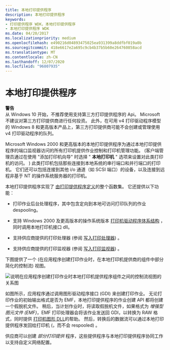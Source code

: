 ```yaml
---
title: 本地打印提供程序
description: 本地打印提供程序
keywords:
- 打印提供程序 WDK，本地打印提供程序
- 本地打印提供程序 WDK
ms.date: 04/20/2017
ms.localizationpriority: medium
ms.openlocfilehash: e490216d04893475025ea931399a8ddfbf019a0b
ms.sourcegitcommit: 418e6617e2a695c9cb4b37b5b60e264760858acd
ms.translationtype: MT
ms.contentlocale: zh-CN
ms.lasthandoff: 12/07/2020
ms.locfileid: "96807935"
---
```

# <a name="local-print-provider"></a>本地打印提供程序





**警告**  
从 Windows 10 开始，不推荐使用支持第三方打印提供程序的 Api。 Microsoft 不建议对第三方打印提供商进行任何投资。 此外，在可用 v4 打印驱动程序模型的 Windows 8 和更高版本产品上，第三方打印提供商可能不会创建或管理使用 v4 打印驱动程序的队列。

 

Microsoft Windows 2000 和更高版本的本地打印提供程序为通过本地打印提供程序的端口监视器访问的所有打印机提供作业控制和打印机管理功能。  (客户端管理员通过在使用 "添加打印机向导" 时选择 " **本地打印机** " 选项来设置对此类打印机的访问。 ) 此类打印机包括那些连接到本地系统的串行端口和并行端口的打印机。 它们还可以包括连接到其他 i/o 通道（如 SCSI 端口）的设备，以及连接到远程非基于 NT 的操作系统服务器的打印机。

本地打印提供程序实现了 [由打印提供程序定义](functions-defined-by-print-providers.md)的整个函数集。 它还提供以下功能：

-   打印作业后台处理程序，其中包含定向到本地可访问打印队列的作业 despooling。

-   支持 Windows 2000 及更高版本的操作系统版本 [打印机驱动程序体系结构](printer-driver-architecture.md) ，同时调用本地打印机接口 dll。

-   支持供应商提供的打印处理器 (参阅 [写入打印处理器](writing-a-print-processor.md)) 。

-   支持供应商提供的打印监视器 (参阅 [写入打印监视器](writing-a-print-monitor.md)) 。

下图提供了一个 (在应用程序创建打印作业时，在本地打印机提供商的组件中部分简化的控制流) 视图。

![说明在应用程序创建打印作业时本地打印机提供程序组件之间的控制流视图的关系图](images/contflow.png)

如图所示，应用程序通过调用图形驱动程序接口 (GDI) 来创建打印作业。 无论打印作业的初始输出格式是否为 EMF，本地打印提供程序的作业创建 API 都将创建一个假脱机文件。 稍后，当计划作业时，将读取假脱机文件，如果格式为 *增强型图元文件 (EMF)*，EMF 打印处理器会将该作业发送回 GDI，以转换为 RAW 格式，同时提供 [打印机图形 DLL](printer-graphics-dll.md)的帮助。 然后，转换后的数据流可以通过本地打印提供程序发回给打印机 (，而不会 respooled) 。

供应商可以创建 *部分打印提供* 程序，这些提供程序与本地打印提供程序协同工作以支持自定义网络配置。

 

 




